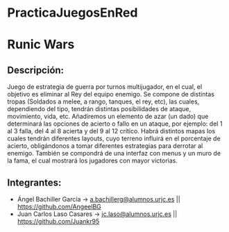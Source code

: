 # PracticaJuegosEnRed
# Runic Wars

## Descripción:
 Juego de estrategia de guerra por turnos multijugador, en el cual, el objetivo es eliminar al Rey del equipo enemigo.
 Se compone de distintas tropas (Soldados a melee, a rango, tanques, el rey, etc), las cuales, dependiendo del tipo, tendrán distintas posibilidades de ataque, movimiento, vida, etc. Añadiremos un elemento de azar (un dado) que determinará las opciones de acierto o fallo en un ataque, por ejemplo: del 1 al 3 falla, del 4 al 8 acierta y del 9 al 12 crítico.
 Habrá distintos mapas los cuales tendrán diferentes layouts, cuyo terreno influirá en el porcentaje de acierto, obligándonos a tomar diferentes estrategias para derrotar al enemigo.
 También se compondrá de una interfaz con menus y un muro de la fama, el cual mostrará los jugadores con mayor victorias.
 
## Integrantes:
  + Ángel Bachiller García -> a.bachillerg@alumnos.urjc.es || https://github.com/AngeelBG
  + Juan Carlos Laso Casares -> jc.laso@alumnos.urjc.es || https://github.com/Juankr95
